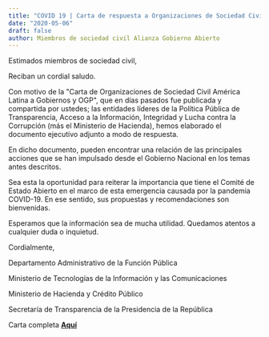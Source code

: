 ```yaml
---
title: "COVID 19 | Carta de respuesta a Organizaciones de Sociedad Civil de América Latina a Gobierno y OGP"
date: "2020-05-06"
draft: false
author: Miembros de sociedad civil Alianza Gobierno Abierto
---
```


Estimados miembros de sociedad civil,


Reciban un cordial saludo.


Con motivo de la "Carta de Organizaciones de Sociedad Civil América Latina a Gobiernos y OGP", que en días pasados fue publicada y compartida por ustedes; las entidades líderes de la Política Pública de Transparencia, Acceso a la Información, Integridad y Lucha contra la Corrupción (más el Ministerio de Hacienda), hemos elaborado el documento ejecutivo adjunto a modo de respuesta.


En dicho documento, pueden encontrar una relación de las principales acciones que se han impulsado desde el Gobierno Nacional en los temas antes descritos.


Sea esta la oportunidad para reiterar la importancia que tiene el Comité de Estado Abierto en el marco de esta emergencia causada por la pandemia COVID-19. En ese sentido, sus propuestas y recomendaciones son bienvenidas.


Esperamos que la información sea de mucha utilidad. Quedamos atentos a cualquier duda o inquietud.


Cordialmente,


Departamento Administrativo de la Función Pública

Ministerio de Tecnologías de la Información y las Comunicaciones

Ministerio de Hacienda y Crédito Público

Secretaría de Transparencia de la Presidencia de la República

Carta completa [**Aquí**](documents/respuesta-osc.docx)
